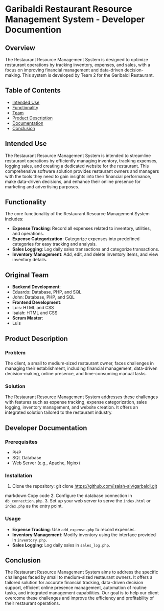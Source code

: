 # Garibaldi Restaurant Resource Management System - Developer Documention

## Overview

The Restaurant Resource Management System is designed to optimize restaurant operations by tracking inventory, expenses, and sales, with a focus on improving financial management and data-driven decision-making. This system is developed by Team 2 for the Garibaldi Restaurant.

## Table of Contents

- [Intended Use](#intended-use)
- [Functionality](#functionality)
- [Team](#team)
- [Product Description](#product-description)
- [Documentation](#documentation)
- [Conclusion](#conclusion)

## Intended Use

The Restaurant Resource Management System is intended to streamline restaurant operations by efficiently managing inventory, tracking expenses, logging sales, and creating a dedicated website for the restaurant. This comprehensive software solution provides restaurant owners and managers with the tools they need to gain insights into their financial performance, make data-driven decisions, and enhance their online presence for marketing and advertising purposes.

## Functionality

The core functionality of the Restaurant Resource Management System includes:

- **Expense Tracking**: Record all expenses related to inventory, utilities, and operations.
- **Expense Categorization**: Categorize expenses into predefined categories for easy tracking and analysis.
- **Sales Logging**: Log daily sales transactions and categorize transactions.
- **Inventory Management**: Add, edit, and delete inventory items, and view inventory details.

## Original Team

- **Backend Development**:
- Eduardo: Database, PHP, and SQL
- John: Database, PHP, and SQL
- **Frontend Development**:
- Luis: HTML and CSS
- Isaiah: HTML and CSS
- **Scrum Master**:
- Luis

## Product Description

### Problem

The client, a small to medium-sized restaurant owner, faces challenges in managing their establishment, including financial management, data-driven decision-making, online presence, and time-consuming manual tasks.

### Solution

The Restaurant Resource Management System addresses these challenges with features such as expense tracking, expense categorization, sales logging, inventory management, and website creation. It offers an integrated solution tailored to the restaurant industry.

## Developer Documentation


### Prerequisites

- PHP
- SQL Database
- Web Server (e.g., Apache, Nginx)

### Installation

1. Clone the repository:
git clone https://github.com/isaiah-alv/garbaldi.git

markdown
Copy code
2. Configure the database connection in `db_connection.php`.
3. Set up your web server to serve the `index.html` or `index.php` as the entry point.

### Usage

- **Expense Tracking**: Use `add_expense.php` to record expenses.
- **Inventory Management**: Modify inventory using the interface provided in `inventory.php`.
- **Sales Logging**: Log daily sales in `sales_log.php`.

## Conclusion

The Restaurant Resource Management System aims to address the specific challenges faced by small to medium-sized restaurant owners. It offers a tailored solution for accurate financial tracking, data-driven decision support, efficient online presence management, automation of routine tasks, and integrated management capabilities. Our goal is to help our client overcome these challenges and improve the efficiency and profitability of their restaurant operations.
